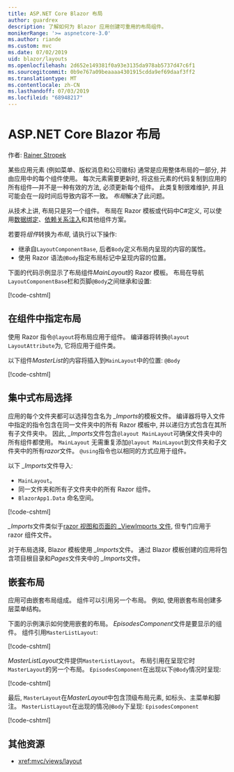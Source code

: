 ```yaml
---
title: ASP.NET Core Blazor 布局
author: guardrex
description: 了解如何为 Blazor 应用创建可重用的布局组件。
monikerRange: '>= aspnetcore-3.0'
ms.author: riande
ms.custom: mvc
ms.date: 07/02/2019
uid: blazor/layouts
ms.openlocfilehash: 2d652e149381f0a93e3135da978ab5737d47c6f1
ms.sourcegitcommit: 0b9e767a09beaaaa4301915cdda9ef69daaf3ff2
ms.translationtype: MT
ms.contentlocale: zh-CN
ms.lasthandoff: 07/03/2019
ms.locfileid: "68948217"
---
```

# <a name="aspnet-core-blazor-layouts"></a>ASP.NET Core Blazor 布局

作者: [Rainer Stropek](https://www.timecockpit.com)

某些应用元素 (例如菜单、版权消息和公司徽标) 通常是应用整体布局的一部分, 并由应用中的每个组件使用。 每次元素需要更新时, 将这些元素的代码复制到应用的所有组件&mdash;并不是一种有效的方法, 必须更新每个组件。 此类复制很难维护, 并且可能会在一段时间后导致内容不一致。 *布局*解决了此问题。

从技术上讲, 布局只是另一个组件。 布局在 Razor 模板或代码中C#定义, 可以使用[数据绑定](xref:blazor/components#data-binding)、[依赖关系注入](xref:blazor/dependency-injection)和其他组件方案。

若要将*组件*转换为*布局*, 请执行以下操作:

* 继承自`LayoutComponentBase`, 后者`Body`定义布局内呈现的内容的属性。
* 使用 Razor 语法`@Body`指定布局标记中呈现内容的位置。

下面的代码示例显示了布局组件*MainLayout*的 Razor 模板。 布局在导航`LayoutComponentBase`栏和页脚`@Body`之间继承和设置:

[!code-cshtml[](layouts/sample_snapshot/3.x/MainLayout.razor?highlight=1,13)]

## <a name="specify-a-layout-in-a-component"></a>在组件中指定布局

使用 Razor 指令`@layout`将布局应用于组件。 编译器将转换`@layout` `LayoutAttribute`为, 它将应用于组件类。

以下组件*MasterList*的内容将插入到`MainLayout`中的位置: `@Body`

[!code-cshtml[](layouts/sample_snapshot/3.x/MasterList.razor?highlight=1)]

## <a name="centralized-layout-selection"></a>集中式布局选择

应用的每个文件夹都可以选择包含名为 *_Imports*的模板文件。 编译器将导入文件中指定的指令包含在同一文件夹中的所有 Razor 模板中, 并以递归方式包含在其所有子文件夹中。 因此, *_Imports*文件包含`@layout MainLayout`可确保文件夹中的所有组件都使用。 `MainLayout` 无需重复添加`@layout MainLayout`到文件夹和子文件夹中的所有*razor*文件。 `@using`指令也以相同的方式应用于组件。

以下 *_Imports*文件导入:

* `MainLayout`。
* 同一文件夹和所有子文件夹中的所有 Razor 组件。
* `BlazorApp1.Data` 命名空间。
 
[!code-cshtml[](layouts/sample_snapshot/3.x/_Imports.razor)]

*_Imports*文件类似于[razor 视图和页面的 _ViewImports 文件](xref:mvc/views/layout#importing-shared-directives), 但专门应用于 razor 组件文件。

对于布局选择, Blazor 模板使用 *_Imports*文件。 通过 Blazor 模板创建的应用将包含项目根目录和*Pages*文件夹中的 *_Imports*文件。

## <a name="nested-layouts"></a>嵌套布局

应用可由嵌套布局组成。 组件可以引用另一个布局。 例如, 使用嵌套布局创建多层菜单结构。

下面的示例演示如何使用嵌套的布局。 *EpisodesComponent*文件是要显示的组件。 组件引用`MasterListLayout`:

[!code-cshtml[](layouts/sample_snapshot/3.x/EpisodesComponent.razor?highlight=1)]

*MasterListLayout*文件提供`MasterListLayout`。 布局引用在呈现它时`MasterLayout`的另一个布局。 `EpisodesComponent`在出现以下`@Body`情况时呈现:

[!code-cshtml[](layouts/sample_snapshot/3.x/MasterListLayout.razor?highlight=1,9)]

最后, `MasterLayout`在*MasterLayout*中包含顶级布局元素, 如标头、主菜单和脚注。 `MasterListLayout`在出现的情况`@Body`下呈现: `EpisodesComponent`

[!code-cshtml[](layouts/sample_snapshot/3.x/MasterLayout.razor?highlight=6)]

## <a name="additional-resources"></a>其他资源

* <xref:mvc/views/layout>

